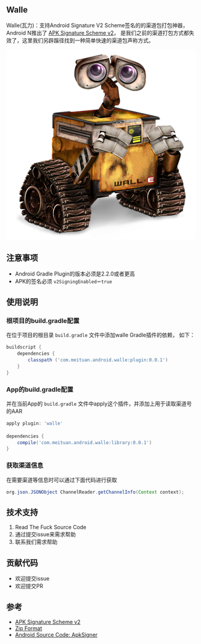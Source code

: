 ## Walle

Walle(瓦力)：支持Android Signature V2 Scheme签名的的渠道包打包神器，Android N推出了 [APK Signature Scheme v2](https://source.android.com/security/apksigning/v2.html)， 是我们之前的渠道打包方式都失效了，这里我们另辟蹊径找到一种简单快速的渠道包声称方式。

![walle.png](assets/walle.png) 

## 注意事项
* Android Gradle Plugin的版本必须是2.2.0或者更高
* APK的签名必须 `v2SigningEnabled＝true`


## 使用说明

### 根项目的build.gradle配置

在位于项目的根目录 `build.gradle` 文件中添加walle Gradle插件的依赖， 如下：

```gradle
buildscript {
    dependencies {
        classpath ('com.meituan.android.walle:plugin:0.0.1')
    }
}
```

### App的build.gradle配置

并在当前App的 `build.gradle` 文件中apply这个插件，并添加上用于读取渠道号的AAR

```gradle
apply plugin: 'walle'

dependencies {
    compile('com.meituan.android.walle:library:0.0.1') 
}
```

### 获取渠道信息

在需要渠道等信息时可以通过下面代码进行获取

```java
org.json.JSONObject ChannelReader.getChannelInfo(Context context);
```

## 技术支持

1. Read The Fuck Source Code
2. 通过提交issue来需求帮助
4. 联系我们需求帮助

## 贡献代码
* 欢迎提交issue
* 欢迎提交PR


## 参考
* [APK Signature Scheme v2](https://source.android.com/security/apksigning/v2.html)
* [Zip Format](https://en.wikipedia.org/wiki/Zip_(file_format))
* [Android Source Code: ApkSigner](https://android.googlesource.com/platform/build/+/8740e9d)

